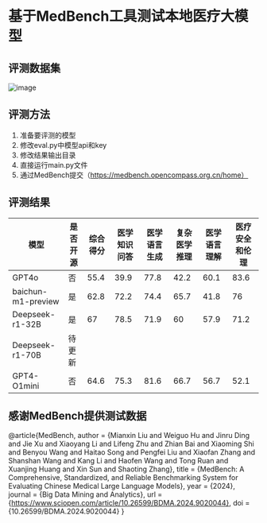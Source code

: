 # 基于MedBench工具测试本地医疗大模型
## 评测数据集
![image](https://github.com/user-attachments/assets/8d00f882-77f0-43a9-a367-9d6d48b4a582)

## 评测方法

1. 准备要评测的模型
2. 修改eval.py中模型api和key 
3. 修改结果输出目录
4. 直接运行main.py文件
5. 通过MedBench提交（https://medbench.opencompass.org.cn/home）

## 评测结果

| 模型               | 是否开源 | 综合得分 | 医学知识问答 | 医学语言生成 | 复杂医学推理 | 医学语言理解 | 医疗安全和伦理 |
| -------------------- | ---------- | ---------- | -------------- | -------------- | -------------- | -------------- | ---------------- |
| GPT4o              | 否       | 55.4     | 39.9         | 77.8         | 42.2         | 60.1         | 83.6           |
| baichun-m1-preview | 是       | 62.8     | 72.2         | 74.4         | 65.7         | 41.8         | 76             |
| Deepseek-r1-32B    | 是       | 67       | 78.5         | 71.9         | 60           | 57.9         | 71.2           |
|  Deepseek-r1-70B  |   待更新       |          |              |              |              |              |                |
|  GPT4-O1mini  | 否 |   64.6     |    75.3      |       81.6       |   66.7         |    56.7        |      52.1       |                






## 感谢MedBench提供测试数据

@article{MedBench, 
author = {Mianxin Liu and Weiguo Hu and Jinru Ding and Jie Xu and Xiaoyang Li and Lifeng Zhu and Zhian Bai and Xiaoming Shi and Benyou Wang and Haitao Song and Pengfei Liu and Xiaofan Zhang and Shanshan Wang and Kang Li and Haofen Wang and Tong Ruan and Xuanjing Huang and Xin Sun and Shaoting Zhang},
title = {MedBench: A Comprehensive, Standardized, and Reliable Benchmarking System for Evaluating Chinese Medical Large Language Models},
year = {2024},
journal = {Big Data Mining and Analytics},
url = {https://www.sciopen.com/article/10.26599/BDMA.2024.9020044},
doi = {10.26599/BDMA.2024.9020044}
}
